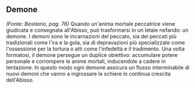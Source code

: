## **Demone**

_(Fonte: Bestiario, pag. 76)_ Quando un'anima mortale peccatrice viene giudicata
e consegnata all'Abisso, può trasformarsi in un letale nefando: un demone. I
demoni sono le incarnazioni del peccato, sia dei peccati più tradizionali come
l'ira e la gola, sia di depravazioni più specializzate come l'ossessione per la
tortura o atti come l'infedeltà e il tradimento. Una volta formatosi, il demone
persegue un duplice obiettivo: accumulare potere personale e corrompere le anime
mortali, inducendole a cadere in tentazione. In questo modo ogni demone assicura
un flusso interminabile di nuovi demoni che vanno a ingrossare le schiere in
continua crescita dell'Abisso.

